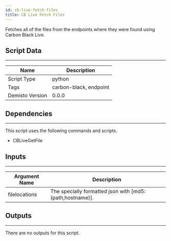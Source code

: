 ```yaml
---
id: cb-live-fetch-files
title: CB Live Fetch Files
---
```


Fetches all of the files from the endpoints where they were found using Carbon Black Live.

## Script Data
---

| **Name** | **Description** |
| --- | --- |
| Script Type | python |
| Tags | carbon-black, endpoint |
| Demisto Version | 0.0.0 |

## Dependencies
---
This script uses the following commands and scripts.
* CBLiveGetFile

## Inputs
---

| **Argument Name** | **Description** |
| --- | --- |
| filelocations | The specially formatted json with [md5: (path,hostname)]. |

## Outputs
---
There are no outputs for this script.
